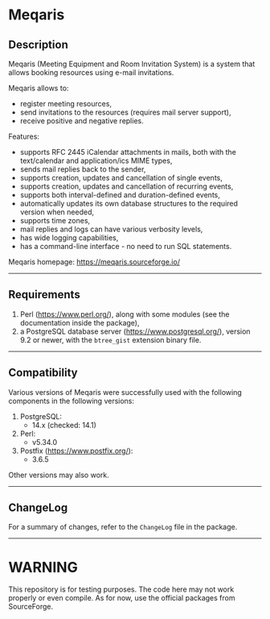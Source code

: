 # Meqaris #

## Description ##

Meqaris (Meeting Equipment and Room Invitation System) is a system that allows booking resources using e-mail invitations.

Meqaris allows to:

- register meeting resources,
- send invitations to the resources (requires mail server support),
- receive positive and negative replies.

Features:

- supports RFC 2445 iCalendar attachments in mails, both with the text/calendar and application/ics MIME types,
- sends mail replies back to the sender,
- supports creation, updates and cancellation of single events,
- supports creation, updates and cancellation of recurring events,
- supports both interval-defined and duration-defined events,
- automatically updates its own database structures to the required version when needed,
- supports time zones,
- mail replies and logs can have various verbosity levels,
- has wide logging capabilities,
- has a command-line interface - no need to run SQL statements.

Meqaris homepage: <https://meqaris.sourceforge.io/>

----------------------------------------------------------------

## Requirements ##

1. Perl (<https://www.perl.org/>), along with some modules (see the documentation inside the package),
2. a PostgreSQL database server (<https://www.postgresql.org/>), version 9.2 or newer, with the `btree_gist` extension binary file.

----------------------------------------------------------------

## Compatibility ##

Various versions of Meqaris were successfully used with the following components in the following versions:

1. PostgreSQL:
	- 14.x (checked: 14.1)
2. Perl:
	- v5.34.0
3. Postfix (<https://www.postfix.org/>):
	- 3.6.5

Other versions may also work.

----------------------------------------------------------------

## ChangeLog ##

For a summary of changes, refer to the `ChangeLog` file in the package.

----------------------------------------------------------------

# WARNING #

This repository is for testing purposes.
The code here may not work properly or even compile.
As for now, use the official packages from SourceForge.

